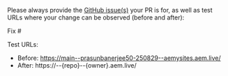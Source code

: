 Please always provide the [GitHub issue(s)](../issues) your PR is for, as well as test URLs where your change can be observed (before and after):

Fix #<gh-issue-id>

Test URLs:
- Before: https://main--prasunbanerjee50-250829--aemysites.aem.live/
- After: https://<branch>--{repo}--{owner}.aem.live/
